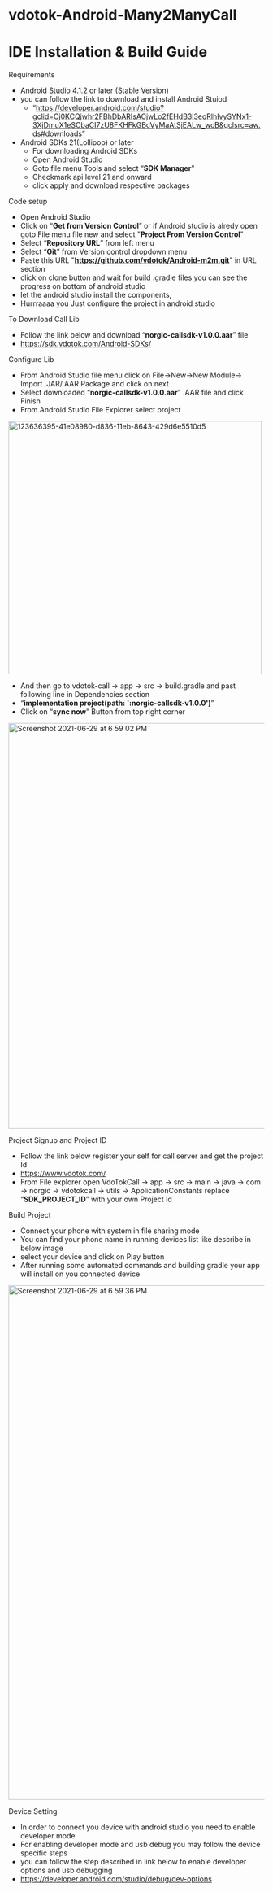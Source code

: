 vdotok-Android-Many2ManyCall
===================
IDE Installation & Build Guide
==============================
Requirements
* Android Studio 4.1.2 or later (Stable Version)
* you can follow the link to download and install Android Stuiod
    * “https://developer.android.com/studio?gclid=Cj0KCQjwhr2FBhDbARIsACjwLo2fEHdB3l3eqRlhIvySYNx1-3XjDmuX1eSCbaCI7zU8FKHFkGBcVyMaAtSjEALw_wcB&gclsrc=aw.ds#downloads”
* Android SDKs 21(Lollipop) or later
    * For downloading Android SDKs
    * Open Android Studio
    * Goto file menu Tools and select “<b>SDK Manager</b>”
    * Checkmark api level 21 and onward 
    * click apply and download respective packages


Code setup
* Open Android Studio
* Click on “<b>Get from Version Control</b>” or if Android studio is alredy open goto File menu file new and select "<b>Project From Version Control</b>"
* Select “<b>Repository URL</b>” from left menu
* Select “<b>Git</b>” from Version control dropdown menu
* Paste this URL "<b>https://github.com/vdotok/Android-m2m.git</b>" in URL section
* click on clone button and wait for build .gradle files you can see the progress on bottom of android studio
* let the android studio install the components, 
* Hurrraaaa you Just configure the project in android studio

To Download Call Lib
* Follow the link below and download “<b>norgic-callsdk-v1.0.0.aar</b>” file
* https://sdk.vdotok.com/Android-SDKs/

Configure Lib
* From Android Studio file menu click on File->New->New Module-> Import .JAR/.AAR Package and click on next
* Select downloaded “<b>norgic-callsdk-v1.0.0.aar</b>” .AAR file and click Finish
* From Android Studio File Explorer select project 
<img width="498" alt="123636395-41e08980-d836-11eb-8643-429d6e5510d5" src="https://user-images.githubusercontent.com/86282129/123811571-cb628b00-d90c-11eb-9584-b5a8f12957dc.png">

* And then go to vdotok-call -> app -> src -> build.gradle and past following line in Dependencies  section
* “<b>implementation project(path: ':norgic-callsdk-v1.0.0')</b>”
* Click on “<b>sync now</b>” Button from top right corner
<img width="798" alt="Screenshot 2021-06-29 at 6 59 02 PM" src="https://user-images.githubusercontent.com/86282129/123811034-542cf700-d90c-11eb-8294-04a1a9d858c5.png">


Project Signup and Project ID
* Follow the link below register your self for call server and get the project Id
* https://www.vdotok.com/
* From File explorer open VdoTokCall -> app -> src -> main -> java -> com -> norgic -> vdotokcall -> utils -> ApplicationConstants replace “<b>SDK_PROJECT_ID</b>” with your own Project Id 

Build Project 
* Connect your phone with system in file sharing mode
* You can find your phone name in running devices list like describe in below image
* select your device and click on Play button
* After running some automated commands and building gradle your app will install on you connected device
<img width="1012" alt="Screenshot 2021-06-29 at 6 59 36 PM" src="https://user-images.githubusercontent.com/86282129/123811062-5bec9b80-d90c-11eb-96e1-ee50dee125c5.png">

Device Setting
* In order to connect you device with android studio you need to enable developer mode
* For enabling developer mode and usb debug you may follow the device specific steps
* you can follow the step described in link below to enable developer options and usb debugging
* https://developer.android.com/studio/debug/dev-options


